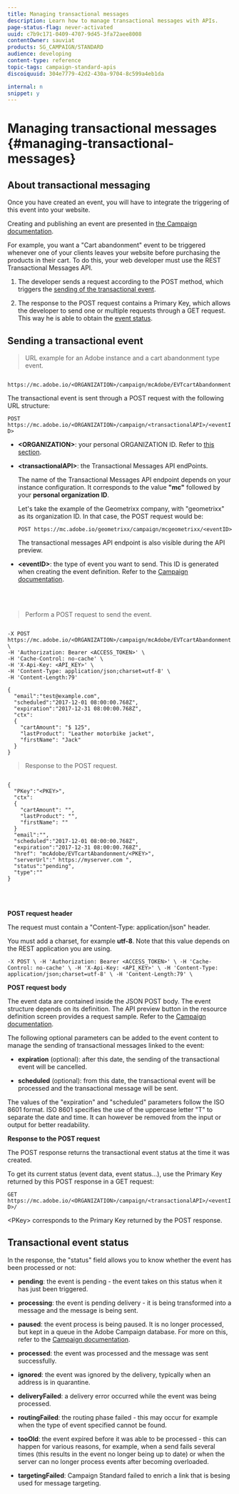 ```yaml
---
title: Managing transactional messages
description: Learn how to manage transactional messages with APIs.
page-status-flag: never-activated
uuid: c7b9c171-0409-4707-9d45-3fa72aee8008
contentOwner: sauviat
products: SG_CAMPAIGN/STANDARD
audience: developing
content-type: reference
topic-tags: campaign-standard-apis
discoiquuid: 304e7779-42d2-430a-9704-8c599a4eb1da

internal: n
snippet: y
---
```


# Managing transactional messages {#managing-transactional-messages}

## About transactional messaging

Once you have created an event, you will have to integrate the triggering of this event into your website.

<aside class="notice">Creating and publishing an event are presented in <a href="https://helpx.adobe.com/campaign/standard/administration/using/configuring-transactional-messaging.html">the Campaign documentation</a>.

For example, you want a "Cart abandonment" event to be triggered whenever one of your clients leaves your website before purchasing the products in their cart. To do this, your web developer must use the REST Transactional Messages API.

1. The developer sends a request according to the POST method, which triggers the [sending of the transactional event](#sending-a-transactional-event).

1. The response to the POST request contains a Primary Key, which allows the developer to  send one or multiple requests through a GET request. This way he is able to obtain the [event status](#transactional-event-status).

## Sending a transactional event

>URL example for an Adobe instance and a cart abandonment type event.

```

https://mc.adobe.io/<ORGANIZATION>/campaign/mcAdobe/EVTcartAbandonment

```

The transactional event is sent through a POST request with the following URL structure:

`POST https://mc.adobe.io/<ORGANIZATION>/campaign/<transactionalAPI>/<eventID>`

* **&lt;ORGANIZATION&gt;**: your personal ORGANIZATION ID. Refer to [this section](#must-read).

* **&lt;transactionalAPI&gt;**: the Transactional Messages API endPoints.

  The name of the Transactional Messages API endpoint depends on your instance configuration. It corresponds to the value **"mc"** followed by your **personal organization ID**.

  Let's take the example of the Geometrixx company, with "geometrixx" as its organization ID. In that case, the POST request would be:

  `POST https://mc.adobe.io/geometrixx/campaign/mcgeometrixx/<eventID>`

  The transactional messages API endpoint is also visible during the API preview.

* **&lt;eventID&gt;**: the type of event you want to send. This ID is generated when creating the event definition. Refer to the [Campaign documentation](https://helpx.adobe.com/campaign/standard/administration/using/configuring-transactional-messaging.html).

<br/><br/>

>Perform a POST request to send the event.

```

-X POST https://mc.adobe.io/<ORGANIZATION>/campaign/mcAdobe/EVTcartAbandonment \
-H 'Authorization: Bearer <ACCESS_TOKEN>' \
-H 'Cache-Control: no-cache' \
-H 'X-Api-Key: <API_KEY>' \
-H 'Content-Type: application/json;charset=utf-8' \
-H 'Content-Length:79'

{
  "email":"test@example.com",
  "scheduled":"2017-12-01 08:00:00.768Z",
  "expiration":"2017-12-31 08:00:00.768Z",
  "ctx":
  {
    "cartAmount": "$ 125",
    "lastProduct": "Leather motorbike jacket",
    "firstName": "Jack"
  }
}

```

>Response to the POST request.

```

{
  "PKey":"<PKEY>",
  "ctx":
  {
    "cartAmount": "",
    "lastProduct": "",
    "firstName": ""
  }
  "email":"",
  "scheduled":"2017-12-01 08:00:00.768Z",
  "expiration":"2017-12-31 08:00:00.768Z",
  "href": "mcAdobe/EVTcartAbandonment/<PKEY>",
  "serverUrl":" https://myserver.com ",
  "status":"pending",
  "type":""
}

```

<br/><br/>

**POST request header**

The request must contain a "Content-Type: application/json" header.

You must add a charset, for example <b>utf-8</b>. Note that this value depends on the REST application you are using.

`-X POST \
-H 'Authorization: Bearer <ACCESS_TOKEN>' \
-H 'Cache-Control: no-cache' \
-H 'X-Api-Key: <API_KEY>' \
-H 'Content-Type: application/json;charset=utf-8' \
-H 'Content-Length:79' \`

**POST request body**

The event data are contained inside the JSON POST body. The event structure depends on its definition. The API preview button in the resource definition screen provides a request sample. Refer to the [Campaign documentation](https://helpx.adobe.com/campaign/standard/administration/using/configuring-transactional-messaging.html).

The following optional parameters can be added to the event content to manage the sending of transactional messages linked to the event:

* **expiration** (optional): after this date, the sending of the transactional event will be cancelled.

* **scheduled** (optional): from this date, the transactional event will be processed and the transactional message will be sent.

<aside class="notice">
The values of the "expiration" and "scheduled" parameters follow the ISO 8601 format. ISO 8601 specifies the use of the uppercase letter "T" to separate the date and time. It can however be removed from the input or output for better readability.



**Response to the POST request**

The POST response returns the transactional event status at the time it was created.

To get its current status (event data, event status...), use the Primary Key returned by this POST response in a GET request:

`GET https://mc.adobe.io/<ORGANIZATION>/campaign/<transactionalAPI>/<eventID>/`

<aside class:"notice">
&lt;PKey&gt; corresponds to the Primary Key returned by the POST response.


## Transactional event status

In the response, the "status" field allows you to know whether the event has been processed or not:

* **pending**: the event is pending - the event takes on this status when it has just been triggered.

* **processing**: the event is pending delivery - it is being transformed into a message and the message is being sent.

* **paused**: the event process is being paused. It is no longer processed, but kept in a queue in the Adobe Campaign database. For more on this, refer to the [Campaign documentation](https://helpx.adobe.com/campaign/standard/channels/using/event-transactional-messages.html#unpublishing-a-transactional-message).

* **processed**: the event was processed and the message was sent successfully.

* **ignored**: the event was ignored by the delivery, typically when an address is in quarantine.

* **deliveryFailed**: a delivery error occurred while the event was being processed.

* **routingFailed**: the routing phase failed - this may occur for example when the type of event specified cannot be found.

* **tooOld**: the event expired before it was able to be processed - this can happen for various reasons, for example, when a send fails several times (this results in the event no longer being up to date) or when the server can no longer process events after becoming overloaded.

* **targetingFailed**: Campaign Standard failed to enrich a link that is besing used for message targeting.
